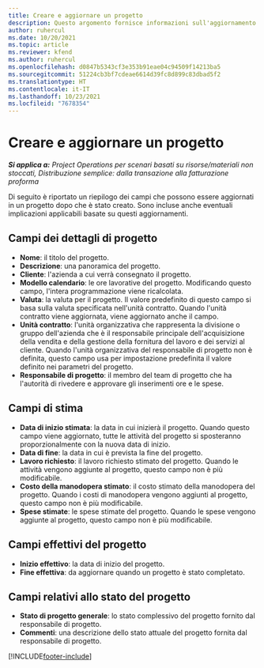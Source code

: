 ```yaml
---
title: Creare e aggiornare un progetto
description: Questo argomento fornisce informazioni sull'aggiornamento di progetti in Project Operations.
author: ruhercul
ms.date: 10/20/2021
ms.topic: article
ms.reviewer: kfend
ms.author: ruhercul
ms.openlocfilehash: d0847b5343cf3e353b91eae04c94509f14213ba5
ms.sourcegitcommit: 51224cb3bf7cdeae6614d39fc8d899c83dbad5f2
ms.translationtype: HT
ms.contentlocale: it-IT
ms.lasthandoff: 10/23/2021
ms.locfileid: "7678354"
---
```

# <a name="create-and-update-a-project"></a>Creare e aggiornare un progetto

_**Si applica a:** Project Operations per scenari basati su risorse/materiali non stoccati, Distribuzione semplice: dalla transazione alla fatturazione proforma_

Di seguito è riportato un riepilogo dei campi che possono essere aggiornati in un progetto dopo che è stato creato. Sono incluse anche eventuali implicazioni applicabili basate su questi aggiornamenti.

## <a name="project-detail-fields"></a>Campi dei dettagli di progetto

- **Nome**: il titolo del progetto.
- **Descrizione**: una panoramica del progetto.
- **Cliente**: l'azienda a cui verrà consegnato il progetto.
- **Modello calendario**: le ore lavorative del progetto. Modificando questo campo, l'intera programmazione viene ricalcolata.
- **Valuta**: la valuta per il progetto. Il valore predefinito di questo campo si basa sulla valuta specificata nell'unità contratto. Quando l'unità contratto viene aggiornata, viene aggiornato anche il campo.
- **Unità contratto**: l'unità organizzativa che rappresenta la divisione o gruppo dell'azienda che è il responsabile principale dell'acquisizione della vendita e della gestione della fornitura del lavoro e dei servizi al cliente.  Quando l'unità organizzativa del responsabile di progetto non è definita, questo campo usa per impostazione predefinita il valore definito nei parametri del progetto.
- **Responsabile di progetto**: il membro del team di progetto che ha l'autorità di rivedere e approvare gli inserimenti ore e le spese.

## <a name="estimate-fields"></a>Campi di stima

- **Data di inizio stimata**: la data in cui inizierà il progetto. Quando questo campo viene aggiornato, tutte le attività del progetto si sposteranno proporzionalmente con la nuova data di inizio.
- **Data di fine**: la data in cui è prevista la fine del progetto.
- **Lavoro richiesto**: il lavoro richiesto stimato del progetto. Quando le attività vengono aggiunte al progetto, questo campo non è più modificabile.
- **Costo della manodopera stimato**: il costo stimato della manodopera del progetto. Quando i costi di manodopera vengono aggiunti al progetto, questo campo non è più modificabile.
- **Spese stimate**: le spese stimate del progetto. Quando le spese vengono aggiunte al progetto, questo campo non è più modificabile.

## <a name="project-actual-fields"></a>Campi effettivi del progetto
- **Inizio effettivo**: la data di inizio del progetto.
- **Fine effettiva**: da aggiornare quando un progetto è stato completato.

## <a name="project-status-fields"></a>Campi relativi allo stato del progetto

- **Stato di progetto generale**: lo stato complessivo del progetto fornito dal responsabile di progetto.
- **Commenti**: una descrizione dello stato attuale del progetto fornita dal responsabile di progetto.



[!INCLUDE[footer-include](../includes/footer-banner.md)]
